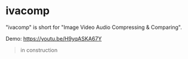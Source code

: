 # ivacomp

"ivacomp" is short for "Image Video Audio Compressing & Comparing".

Demo: https://youtu.be/H9yqASKA67Y

> in construction
